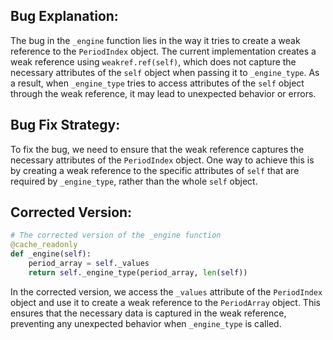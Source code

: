 ## Bug Explanation:
The bug in the `_engine` function lies in the way it tries to create a weak reference to the `PeriodIndex` object. The current implementation creates a weak reference using `weakref.ref(self)`, which does not capture the necessary attributes of the `self` object when passing it to `_engine_type`. As a result, when `_engine_type` tries to access attributes of the `self` object through the weak reference, it may lead to unexpected behavior or errors.

## Bug Fix Strategy:
To fix the bug, we need to ensure that the weak reference captures the necessary attributes of the `PeriodIndex` object. One way to achieve this is by creating a weak reference to the specific attributes of `self` that are required by `_engine_type`, rather than the whole `self` object.

## Corrected Version:

```python
# The corrected version of the _engine function
@cache_readonly
def _engine(self):
    period_array = self._values
    return self._engine_type(period_array, len(self))
```

In the corrected version, we access the `_values` attribute of the `PeriodIndex` object and use it to create a weak reference to the `PeriodArray` object. This ensures that the necessary data is captured in the weak reference, preventing any unexpected behavior when `_engine_type` is called.